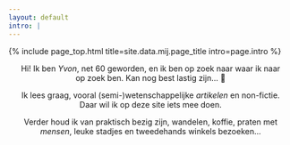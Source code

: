 ```yaml
---
layout: default
intro: |
---
```


{% include page_top.html 
   title=site.data.mij.page_title 
   intro=page.intro 
%}


<div class="custom-section">
  
<div style="text-align:center; margin: 0px 8px 0px 12px">
<p>Hi! Ik ben <em>Yvon</em>, net 60 geworden, en ik ben op zoek naar waar ik naar op zoek ben. Kan nog best lastig zijn... &#128556;</p>

<p>Ik lees graag, vooral (semi-)wetenschappelijke <em>artikelen</em> en non-fictie. Daar wil ik op deze site iets mee doen.</p>

<p>Verder houd ik van praktisch bezig zijn, wandelen, koffie, praten met <em>mensen</em>, leuke stadjes en tweedehands winkels bezoeken...</p>
</div>
  
</div>

